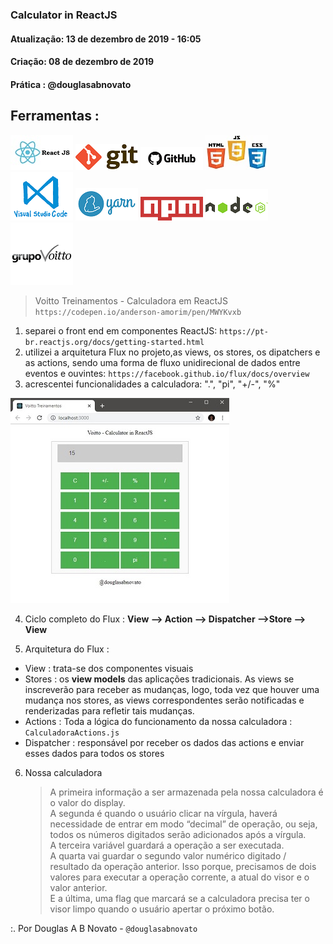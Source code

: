 ### Calculator in ReactJS

#### Atualização: 13 de dezembro de 2019 - 16:05
#### Criação: 08 de dezembro de 2019
#### Prática : @douglasabnovato

## Ferramentas : 

![ReactJS](/images/logo-reactjs.jpg)
![Git](/images/logo-git.png)
![Github](/images/logo-github.png)
![HTML/CSS/Javascript](/images/logo-html-css-js.jpeg)
![VSCode](/images/logo-VSCode.png)
![Yarn](/images/logo-yarn.png)
![NPM](/images/logo-npm.png)
![Nodejs](/images/logo-nodejs.png) 
![Voitto-Treinamentos](/images/logo-voitto.png) 

> Voitto Treinamentos - Calculadora em ReactJS <br/>
> `https://codepen.io/anderson-amorim/pen/MWYKvxb`
1. separei o front end em componentes ReactJS: `https://pt-br.reactjs.org/docs/getting-started.html`
2. utilizei a arquitetura Flux no projeto,as views, os stores, os dipatchers e as actions, sendo uma forma de fluxo unidirecional de dados entre eventos e ouvintes: `https://facebook.github.io/flux/docs/overview`
3. acrescentei funcionalidades a calculadora: ".", "pi", "+/-", "%"

![Frontend-Calculator](/images/frontend-calculator.jpg)

4. Ciclo completo do Flux : **View –> Action –> Dispatcher –>Store –> View**

5. Arquitetura do Flux :
- View : trata-se dos componentes visuais
- Stores : os **view models** das aplicações tradicionais. As views se inscreverão para receber as mudanças, logo, toda vez que houver uma mudança nos stores, as views correspondentes serão notificadas e renderizadas para refletir tais mudanças.
- Actions : Toda a lógica do funcionamento da nossa calculadora : `CalculadoraActions.js`
- Dispatcher : responsável por receber os dados das actions e enviar esses dados para todos os stores

6. Nossa calculadora
    > A primeira informação a ser armazenada pela nossa calculadora é o valor do display. <br/> 
    > A segunda é quando o usuário clicar na vírgula, haverá necessidade de entrar em modo “decimal” de operação, ou seja, todos os números digitados serão adicionados após a vírgula. <br/> 
    > A terceira variável guardará a operação a ser executada. <br/> 
    > A quarta vai guardar o segundo valor numérico digitado / resultado da operação anterior. Isso porque, precisamos de dois valores para executar a operação corrente, a atual do visor e o valor anterior. <br/>
    > E a última, uma flag que marcará se a calculadora precisa ter o visor limpo quando o usuário apertar o próximo botão.

:. Por Douglas A B Novato - `@douglasabnovato`